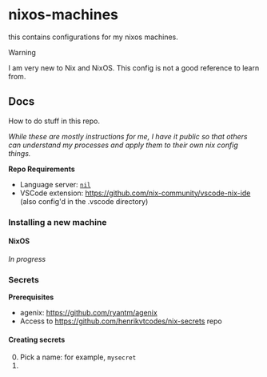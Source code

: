 # nixos-machines

this contains configurations for my nixos machines.

> [!WARNING]
> I am very new to Nix and NixOS. This config is not a good reference to learn from.

## Docs

How to do stuff in this repo.

_While these are mostly instructions for me, I have it public so that others can understand my processes and apply them to their own nix config things._

**Repo Requirements**

- Language server: [`nil`](https://github.com/oxalica/nil)
- VSCode extension: https://github.com/nix-community/vscode-nix-ide (also config'd in the .vscode directory)

### Installing a new machine

#### NixOS

_In progress_

### Secrets

**Prerequisites**

- agenix: https://github.com/ryantm/agenix
- Access to https://github.com/henrikvtcodes/nix-secrets repo

#### Creating secrets

0. Pick a name: for example, `mysecret`
1.
